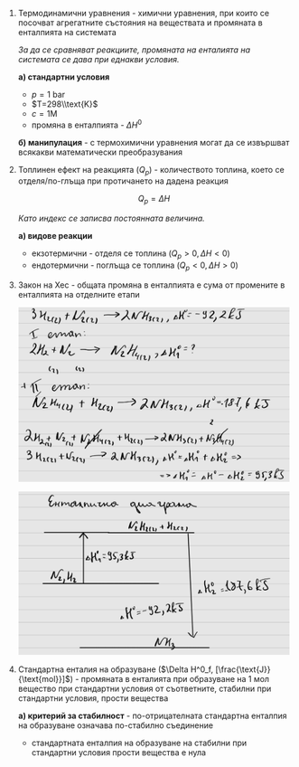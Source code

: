 1. Термодинамични уравнения - химични уравнения, при които се посочват агрегатните състояния на веществата и промяната в енталпията на системата
	
	*За да се сравняват реакциите, промяната на енталията на системата се дава при еднакви условия.*
	
	**а) стандартни условия**
	- $p=1\text{ bar}$
	- $T=298\\text{K}$
	- $c =1\text{M}$
	- промяна в енталпията - $\Delta H^0$
	
	**б) манипулация** - с термохимични уравнения могат да се извършват всякакви математически преобразувания

2. Топлинен ефект на реакцията ($Q_p$) - количеството топлина, което се отделя/по-глъща при протичането на дадена реакция
	
	$$Q_p = \Delta H$$
	
	*Като индекс се записва постоянната величина.*
	
	**а) видове реакции**
	- екзотермични - отделя се топлина ($Q_p \gt 0, \Delta H \lt 0$)
	- ендотермични - поглъща се топлина ($Q_p \lt 0, \Delta H \gt 0$)

3. Закон на Хес - общата промяна в енталпията е сума от промените в енталпията на отделните етапи
	
	![Закон на Хес](Resources/Закон%20на%20Хес.jpg)
	
	![Енталпична диаграма](Resources/Енталпична%20диаграма.jpg)

4. Стандартна енталия на образуване ($\Delta H^0_f, [\frac{\text{J}}{\text{mol}}]$) - промяната в енталията при образуване на 1 мол вещество при стандартни условия от съответните, стабилни при стандартни условия, прости вещества
	
	**а) критерий за стабилност** - по-отрицателната стандартна енталпия на образуване означава по-стабилно съединение
	- стандартната енталпия на образуване на стабилни при стандартни условия прости вещества е нула